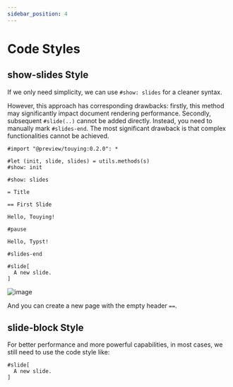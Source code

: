 ```yaml
---
sidebar_position: 4
---
```


# Code Styles

## show-slides Style

If we only need simplicity, we can use `#show: slides` for a cleaner syntax.

However, this approach has corresponding drawbacks: firstly, this method may significantly impact document rendering performance. Secondly, subsequent `#slide(..)` cannot be added directly. Instead, you need to manually mark `#slides-end`. The most significant drawback is that complex functionalities cannot be achieved.

```typst
#import "@preview/touying:0.2.0": *

#let (init, slide, slides) = utils.methods(s)
#show: init

#show: slides

= Title

== First Slide

Hello, Touying!

#pause

Hello, Typst!

#slides-end

#slide[
  A new slide.
]
```

![image](https://github.com/touying-typ/touying/assets/34951714/db2a1b60-bc56-4fa9-a317-ee9ecc6f3895)

And you can create a new page with the empty header `==`.


## slide-block Style

For better performance and more powerful capabilities, in most cases, we still need to use the code style like:

```typst
#slide[
  A new slide.
]
```